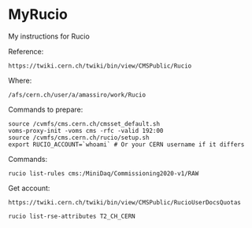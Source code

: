 # MyRucio

My instructions for Rucio 

Reference:

    https://twiki.cern.ch/twiki/bin/view/CMSPublic/Rucio
    
Where:

    /afs/cern.ch/user/a/amassiro/work/Rucio
    
Commands to prepare:

    source /cvmfs/cms.cern.ch/cmsset_default.sh
    voms-proxy-init -voms cms -rfc -valid 192:00
    source /cvmfs/cms.cern.ch/rucio/setup.sh
    export RUCIO_ACCOUNT=`whoami` # Or your CERN username if it differs


Commands:

    rucio list-rules cms:/MiniDaq/Commissioning2020-v1/RAW

    
    
Get account:

    https://twiki.cern.ch/twiki/bin/view/CMSPublic/RucioUserDocsQuotas
    
    rucio list-rse-attributes T2_CH_CERN
    
    
    
    
